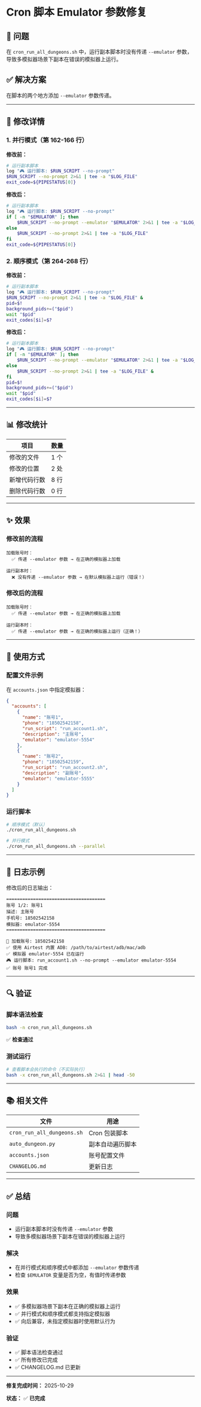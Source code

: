 # Cron 脚本 Emulator 参数修复

## 🎯 问题

在 `cron_run_all_dungeons.sh` 中，运行副本脚本时没有传递 `--emulator` 参数，导致多模拟器场景下副本在错误的模拟器上运行。

## ✅ 解决方案

在脚本的两个地方添加 `--emulator` 参数传递。

---

## 🔧 修改详情

### 1. 并行模式（第 162-166 行）

**修改前：**
```bash
# 运行副本脚本
log "🎮 运行脚本: $RUN_SCRIPT --no-prompt"
$RUN_SCRIPT --no-prompt 2>&1 | tee -a "$LOG_FILE"
exit_code=${PIPESTATUS[0]}
```

**修改后：**
```bash
# 运行副本脚本
log "🎮 运行脚本: $RUN_SCRIPT --no-prompt"
if [ -n "$EMULATOR" ]; then
    $RUN_SCRIPT --no-prompt --emulator "$EMULATOR" 2>&1 | tee -a "$LOG_FILE"
else
    $RUN_SCRIPT --no-prompt 2>&1 | tee -a "$LOG_FILE"
fi
exit_code=${PIPESTATUS[0]}
```

### 2. 顺序模式（第 264-268 行）

**修改前：**
```bash
# 运行副本脚本
log "🎮 运行脚本: $RUN_SCRIPT --no-prompt"
$RUN_SCRIPT --no-prompt 2>&1 | tee -a "$LOG_FILE" &
pid=$!
background_pids+=("$pid")
wait "$pid"
exit_codes[$i]=$?
```

**修改后：**
```bash
# 运行副本脚本
log "🎮 运行脚本: $RUN_SCRIPT --no-prompt"
if [ -n "$EMULATOR" ]; then
    $RUN_SCRIPT --no-prompt --emulator "$EMULATOR" 2>&1 | tee -a "$LOG_FILE" &
else
    $RUN_SCRIPT --no-prompt 2>&1 | tee -a "$LOG_FILE" &
fi
pid=$!
background_pids+=("$pid")
wait "$pid"
exit_codes[$i]=$?
```

---

## 📊 修改统计

| 项目 | 数量 |
|------|------|
| 修改的文件 | 1 个 |
| 修改的位置 | 2 处 |
| 新增代码行数 | 8 行 |
| 删除代码行数 | 0 行 |

---

## ✨ 效果

### 修改前的流程

```
加载账号时：
  ✅ 传递 --emulator 参数 → 在正确的模拟器上加载

运行副本时：
  ❌ 没有传递 --emulator 参数 → 在默认模拟器上运行（错误！）
```

### 修改后的流程

```
加载账号时：
  ✅ 传递 --emulator 参数 → 在正确的模拟器上加载

运行副本时：
  ✅ 传递 --emulator 参数 → 在正确的模拟器上运行（正确！）
```

---

## 🚀 使用方式

### 配置文件示例

在 `accounts.json` 中指定模拟器：

```json
{
  "accounts": [
    {
      "name": "账号1",
      "phone": "18502542158",
      "run_script": "run_account1.sh",
      "description": "主账号",
      "emulator": "emulator-5554"
    },
    {
      "name": "账号2",
      "phone": "18502542159",
      "run_script": "run_account2.sh",
      "description": "副账号",
      "emulator": "emulator-5555"
    }
  ]
}
```

### 运行脚本

```bash
# 顺序模式（默认）
./cron_run_all_dungeons.sh

# 并行模式
./cron_run_all_dungeons.sh --parallel
```

---

## 📝 日志示例

修改后的日志输出：

```
=====================================
账号 1/2: 账号1
描述: 主账号
手机号: 18502542158
模拟器: emulator-5554
=====================================

🔄 加载账号: 18502542158
✅ 使用 Airtest 内置 ADB: /path/to/airtest/adb/mac/adb
✅ 模拟器 emulator-5554 已在运行
🎮 运行脚本: run_account1.sh --no-prompt --emulator emulator-5554
✅ 账号 账号1 完成
```

---

## 🔍 验证

### 脚本语法检查

```bash
bash -n cron_run_all_dungeons.sh
```

✅ **检查通过**

### 测试运行

```bash
# 查看脚本会执行的命令（不实际执行）
bash -x cron_run_all_dungeons.sh 2>&1 | head -50
```

---

## 📚 相关文件

| 文件 | 用途 |
|------|------|
| `cron_run_all_dungeons.sh` | Cron 包装脚本 |
| `auto_dungeon.py` | 副本自动遍历脚本 |
| `accounts.json` | 账号配置文件 |
| `CHANGELOG.md` | 更新日志 |

---

## ✅ 总结

### 问题
- 运行副本脚本时没有传递 `--emulator` 参数
- 导致多模拟器场景下副本在错误的模拟器上运行

### 解决
- 在并行模式和顺序模式中都添加 `--emulator` 参数传递
- 检查 `$EMULATOR` 变量是否为空，有值时传递参数

### 效果
- ✅ 多模拟器场景下副本在正确的模拟器上运行
- ✅ 并行模式和顺序模式都支持指定模拟器
- ✅ 向后兼容，未指定模拟器时使用默认行为

### 验证
- ✅ 脚本语法检查通过
- ✅ 所有修改已完成
- ✅ CHANGELOG.md 已更新

---

**修复完成时间：** 2025-10-29

**状态：** ✅ **已完成**

